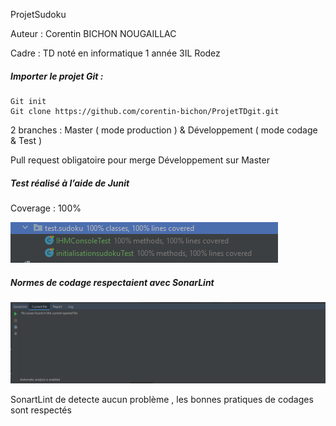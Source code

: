 ProjetSudoku
<p>
Auteur : Corentin BICHON NOUGAILLAC </p> <p>
Cadre : TD noté en informatique 1 année 3IL Rodez

</p>

<h5> Importer le projet Git : </h5>

``` 
Git init 
Git clone https://github.com/corentin-bichon/ProjetTDgit.git
``` 

<p> 2 branches :  Master ( mode production ) &
                  Développement ( mode codage & Test )  </p>
                
<p> Pull request obligatoire pour merge Développement sur Master </p>


<h5> Test réalisé à l’aide de Junit </h5>
<p> Coverage : 100% </p>

![alt text](coverage.PNG)

<h5> Normes de codage respectaient avec SonarLint </h5>

![alt text](SonarLint.PNG)

<p> SonartLint de detecte aucun problème , les bonnes pratiques de codages sont respectés</p>



